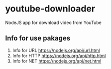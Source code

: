 # youtube-downloader
NodeJS app for download video from YouTube

## Info for use pakages
1. Info for URL 
    https://nodejs.org/api/url.html
2. Info for HTTP
  https://nodejs.org/api/http.html
3. Info for NET
  https://nodejs.org/api/net.html

